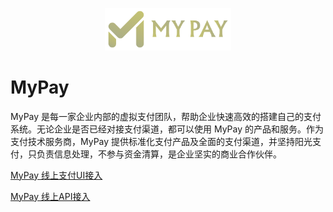 <p align="center"><img src="mypay_logo.png" width="40%"></p>

# MyPay

MyPay 是每一家企业内部的虚拟支付团队，帮助企业快速高效的搭建自己的支付系统。无论企业是否已经对接支付渠道，都可以使用 MyPay 的产品和服务。作为支付技术服务商，MyPay 提供标准化支付产品及全面的支付渠道，并坚持阳光支付，只负责信息处理，不参与资金清算，是企业坚实的商业合作伙伴。

<a href="mypay_pc/README.md"> MyPay 线上支付UI接入 </a>

<a href="payment/README.md"> MyPay 线上API接入 </a>

